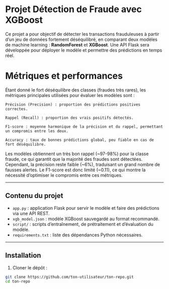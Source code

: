 # Projet Détection de Fraude avec XGBoost

Ce projet a pour objectif de détecter les transactions frauduleuses à partir d’un jeu de données fortement déséquilibré, en comparant deux modèles de machine learning : **RandomForest** et **XGBoost**. Une API Flask sera développée pour déployer le modèle et permettre des prédictions en temps réel.

# Métriques et performances

Étant donné le fort déséquilibre des classes (fraudes très rares), les métriques principales utilisées pour évaluer les modèles sont :

    Précision (Precision) : proportion des prédictions positives correctes.

    Rappel (Recall) : proportion des vrais positifs détectés.

    F1-score : moyenne harmonique de la précision et du rappel, permettant un compromis entre les deux.

    Accuracy : taux de bonnes prédictions global, peu fiable en cas de fort déséquilibre.

Les modèles obtiennent un très bon rappel (~97-98%) pour la classe fraude, ce qui garantit que la majorité des fraudes sont détectées. Cependant, la précision reste faible (~6%), traduisant un grand nombre de fausses alertes. Le F1-score est donc limité (~0.11), ce qui montre la nécessité d’optimiser le compromis entre ces métriques.

---

## Contenu du projet

- `app.py` : application Flask pour servir le modèle et faire des prédictions via une API REST.  
- `xgb_model.json` : modèle XGBoost sauvegardé au format recommandé.  
- `script/` : scripts d’entraînement, de prétraitement et d’évaluation du modèle.  
- `requirements.txt` : liste des dépendances Python nécessaires.  

---

## Installation

1. Cloner le dépôt :  
```bash
git clone https://github.com/ton-utilisateur/ton-repo.git
cd ton-repo
